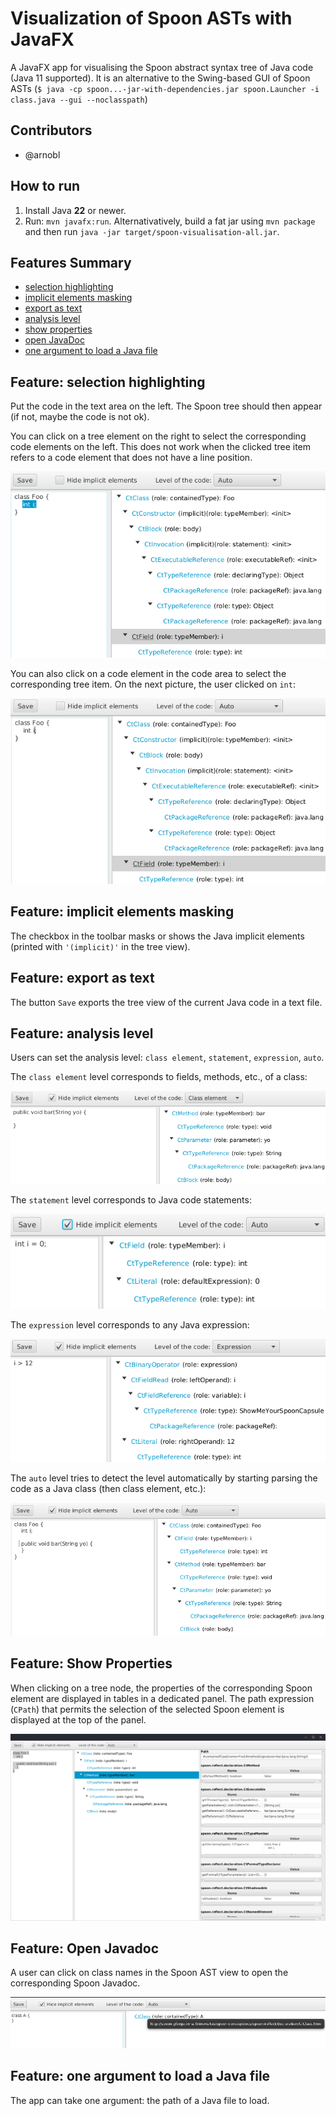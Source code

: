 # Visualization of Spoon ASTs with JavaFX

A JavaFX app for visualising the Spoon abstract syntax tree of Java code (Java 11 supported).
It is an alternative to the Swing-based GUI of Spoon ASTs (`$ java -cp spoon...-jar-with-dependencies.jar spoon.Launcher -i class.java --gui --noclasspath`)

## Contributors

- @arnobl

## How to run

1. Install Java **22** or newer.
2. Run: `mvn javafx:run`. Alternativatively, build a fat jar using `mvn
   package` and then run `java -jar target/spoon-visualisation-all.jar`.

## Features Summary

- [selection highlighting](#feature-selection-highlighting)
- [implicit elements masking](#feature-implicit-elements-masking)
- [export as text](#feature-export-as-text)
- [analysis level](#feature-analysis-level)
- [show properties](#feature-show-properties)
- [open JavaDoc](#feature-open-javadoc)
- [one argument to load a Java file](#feature-one-argument-to-load-a-java-file)

## Feature: selection highlighting

Put the code in the text area on the left.
The Spoon tree should then appear (if not, maybe the code is not ok).

You can click on a tree element on the right to select the corresponding code elements on the left.
This does not work when the clicked tree item refers to a code element that does not have a line position.

![features](doc/appFeat.png)

You can also click on a code element in the code area to select the corresponding tree item.
On the next picture, the user clicked on `int`:

![features](doc/appFeat2.png)


## Feature: implicit elements masking

The checkbox in the toolbar masks or shows the Java implicit elements (printed with `'(implicit)'` in the tree view).

## Feature: export as text

The button `Save` exports the tree view of the current Java code in a text file.


## Feature: analysis level

Users can set the analysis level: `class element`, `statement`, `expression`, `auto`.

The `class element` level corresponds to fields, methods, etc., of a class:

![auto](doc/appClassElt.png)

The `statement` level corresponds to Java code statements:

![auto](doc/appStatement.png)

The `expression` level corresponds to any Java expression:

![auto](doc/appExp.png)

The `auto` level tries to detect the level automatically by starting parsing the code as a Java class (then class element, etc.):

![auto](doc/appAuto.png)

## Feature: Show Properties

When clicking on a tree node, the properties of the corresponding Spoon element are 
displayed in tables in a dedicated panel.
The path expression (`CPath`) that permits the selection of the selected Spoon element is 
displayed at the top of the panel.   

![auto](doc/props.png)

## Feature: Open Javadoc

A user can click on class names in the Spoon AST view to open the corresponding Spoon Javadoc. 

![auto](doc/openDoc.png)


## Feature: one argument to load a Java file

The app can take one argument: the path of a Java file to load.
